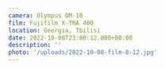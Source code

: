 ```yaml
---
camera: Olympus OM-10
film: Fujifilm X-TRA 400
location: Georgia, Tbilisi
date: 2022-10-08T23:00:12.000+00:00
description: ''
photo: '/uploads/2022-10-08-film-8-12.jpg'
---
```

